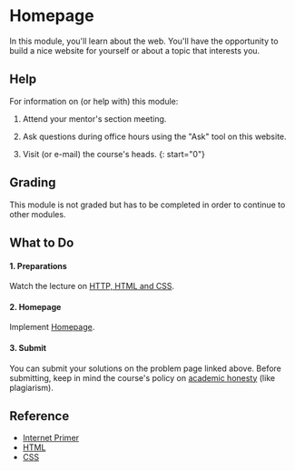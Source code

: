 # Homepage

In this module, you'll learn about the web. You'll have the opportunity to build a nice website for yourself or about a topic that interests you.


## Help

For information on (or help with) this module:

1. Attend your mentor's section meeting.

1. Ask questions during office hours using the "Ask" tool on this website.

1. Visit (or e-mail) the course's heads.
{: start="0"}


## Grading

This module is not graded but has to be completed in order to continue to other modules.


## What to Do

#### 1. Preparations

Watch the lecture on [HTTP, HTML and CSS](/lectures/http).

#### 2. Homepage

Implement [Homepage](/problems/homepage).

#### 3. Submit

You can submit your solutions on the problem page linked above. Before submitting, keep in mind the course's policy on [academic honesty](/syllabus#samenwerken-fraude-en-plagiaat) (like plagiarism).


## Reference

- [Internet Primer](https://www.youtube.com/watch?v=04GztBlVo_s)
- [HTML](https://www.youtube.com/watch?v=YK78KhMf7bs)
- [CSS](https://www.youtube.com/watch?v=Ub3FKU21ubk)
